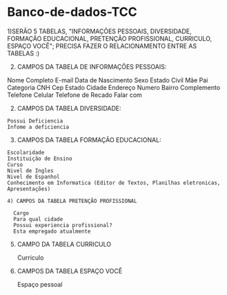 # Banco-de-dados-TCC

1)SERÃO 5 TABELAS, "INFORMAÇÕES PESSOAIS, DIVERSIDADE, FORMAÇÃO EDUCACIONAL, PRETENÇÃO PROFISSIONAL, CURRICULO, ESPAÇO VOCÊ"; PRECISA FAZER O RELACIONAMENTO ENTRE AS TABELAS :)

2) CAMPOS DA TABELA DE INFORMAÇÕES PESSOAIS: 
  
  Nome Completo
  E-mail
  Data de Nascimento
  Sexo
  Estado Civil
  Mãe
  Pai
  Categoria CNH
  Cep
  Estado
  Cidade
  Endereço
  Numero
  Bairro
  Complemento
  Telefone
  Celular
  Telefone de Recado
  Falar com
  
  
  2) CAMPOS DA TABELA DIVERSIDADE:
  
    Possui Deficiencia
    Infome a deficiencia
    
  3) CAMPOS DA TABELA FORMAÇÃO EDUCACIONAL:
  
    Escolaridade
    Instituição de Ensino
    Curso
    Nivel de Ingles
    Nivel de Espanhol
    Conhecimento em Informatica (Editor de Textos, Planilhas eletronicas, Apresentações)
    
    4) CAMPOS DA TABELA PRETENÇÃO PROFISSIONAL
    
      Cargo
      Para qual cidade
      Possui experiencia profissional?
      Esta empregado atualmente
    
  
   5) CAMPO DA TABELA CURRICULO
   
      Curriculo
      
   6) CAMPOS DA TABELA ESPAÇO VOCÊ
   
      Espaço pessoal
